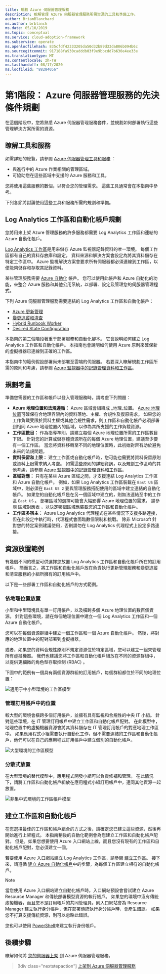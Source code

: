 ```yaml
---
title: 規劃 Azure 伺服器管理服務
description: 瞭解管理 Azure 伺服器管理服務所需資源的工具和準備工作。
author: BrianBlanchard
ms.author: brblanch
ms.date: 05/10/2019
ms.topic: conceptual
ms.service: cloud-adoption-framework
ms.subservice: operate
ms.openlocfilehash: 835cfdf42333205da50d32b89d33da806b094b6c
ms.sourcegitcommit: 917188fa930cadddb03f9e9bbcdd7b630e4ee33e
ms.translationtype: MT
ms.contentlocale: zh-TW
ms.lasthandoff: 08/17/2020
ms.locfileid: "88284056"
---
```

# <a name="phase-1-prerequisite-planning-for-azure-server-management-services"></a>第1階段： Azure 伺服器管理服務的先決條件規劃

在這個階段中，您將熟悉 Azure 伺服器管理服務套件，並規劃如何部署執行這些管理解決方案所需的資源。

## <a name="understand-the-tools-and-services"></a>瞭解工具和服務

如需詳細的總覽，請參閱 [Azure 伺服器管理工具和服務](./tools-services.md) ：

- 與進行中的 Azure 作業相關的管理區域。
- 可協助您在這些區域中支援的 Azure 服務和工具。

您將使用這些服務的數個，以符合您的管理需求。 這些工具通常會在本指南中參考。

下列各節將討論使用這些工具和服務所需的規劃和準備。

## <a name="log-analytics-workspace-and-automation-account-planning"></a>Log Analytics 工作區和自動化帳戶規劃

您將用來上架 Azure 管理服務的許多服務都需要 Log Analytics 工作區和連結的 Azure 自動化帳戶。

[Log Analytics 工作區](/azure/azure-monitor/learn/quick-create-workspace)是用來儲存 Azure 監視器記錄資料的唯一環境。 每個工作區都有自己的資料存放庫和設定。 資料來源和解決方案會設定為將其資料儲存在特定工作區中。 Azure 監視解決方案會要求所有伺服器都必須連線到工作區，以便能夠儲存和存取其記錄資料。

某些管理服務需要 [Azure 自動化](/azure/automation/automation-intro) 帳戶。 您可以使用此帳戶和 Azure 自動化的功能，來整合 Azure 服務和其他公用系統，以部署、設定及管理您的伺服器管理程式。

下列 Azure 伺服器管理服務需要連結的 Log Analytics 工作區和自動化帳戶：

- [Azure 更新管理](/azure/automation/automation-update-management)
- [變更追蹤和清查](/azure/automation/change-tracking)
- [Hybrid Runbook Worker](/azure/automation/automation-hybrid-runbook-worker)
- [Desired State Configuration](/azure/virtual-machines/extensions/dsc-overview)

本指南的第二個階段著重于部署服務和自動化腳本。 它會說明如何建立 Log Analytics 工作區和自動化帳戶。 本指南也會說明如何使用 Azure 原則來確保新的虛擬機器已連線到正確的工作區。

本指南中的範例假設部署尚未部署至雲端的伺服器。 若要深入瞭解規劃工作區所需的原則和考慮，請參閱 [Azure 監視器中的記錄管理資料和工作區](/azure/azure-monitor/platform/manage-access)。

## <a name="planning-considerations"></a>規劃考量

準備您需要的工作區和帳戶以登入管理服務時，請考慮下列問題：

- **Azure 地理位置和法規遵循：** Azure 區域會組織成 _地理_位置。 [Azure 地理位置](https://azure.microsoft.com/global-infrastructure/geographies)可確保符合地理界限內的資料落地、主權、合規性及復原需求。 如果您的工作負載受限於資料主權或其他合規性需求，則工作區和自動化帳戶必須部署到相同 Azure 地理位置內的區域，以作為其所支援的工作負載資源。
- **工作區數目：** 作為指導準則，請建立每個 Azure 地理位置所需的工作區數目下限。 針對您的計算或儲存體資源所在的每個 Azure 地理位置，建議至少要有一個工作區。 當您將資料移轉至不同的地理位置時，此初始對齊有助於避免未來的法規問題。
- **資料保留和上限：** 建立工作區或自動化帳戶時，您可能也需要將資料保留原則或資料上限需求納入考慮。 如需這些原則的詳細資訊，以及規劃工作區時的其他考慮，請參閱 [Azure 監視器中的記錄管理資料和工作區](/azure/azure-monitor/platform/manage-access)。
- **區域對應：** 只有在某些 Azure 區域之間，才支援連結 Log Analytics 工作區和 Azure 自動化帳戶。 例如，如果 Log Analytics 工作區裝載在 `East US` 區域中，則必須在 `East US 2` 要與管理服務搭配使用的區域中建立連結的自動化帳戶。 如果您的自動化帳戶是在另一個區域中建立的，則無法連結至中的工作區 `East US` 。 部署區域的選擇可能會大幅影響 Azure 地理位置的需求。 請參閱 [區域對應表](/azure/automation/how-to/region-mappings) ，以決定哪個區域應裝載您的工作區和自動化帳戶。
- **工作區多宿主：** Azure Log Analytics 代理程式在某些情況下支援多路連接，但在此設定中執行時，代理程式會面臨數個限制和挑戰。 除非 Microsoft 針對您的特定案例建議使用，否則請勿在 Log Analytics 代理程式上設定多路連接。

## <a name="resource-placement-examples"></a>資源放置範例

有幾個不同的模型可供選擇您放置 Log Analytics 工作區和自動化帳戶所在的訂用帳戶。 簡而言之，將工作區和自動化帳戶放在負責執行更新管理服務和變更追蹤和清查服務的小組所擁有的訂用帳戶中。

以下是一些部署工作區和自動化帳戶的方式範例。

### <a name="placement-by-geography"></a>依地理位置放置

小型和中型環境具有單一訂用帳戶，以及橫跨多個 Azure 地理位置的數百個資源。 針對這些環境，請在每個地理位置中建立一個 Log Analytics 工作區和一個 Azure 自動化帳戶。

您可以在每個資源群組中建立一個工作區和一個 Azure 自動化帳戶。 然後，將對應的地理位置中的配對部署到虛擬機器。

或者，如果您的資料合規性原則不規定資源位於特定區域，您可以建立一組來管理所有虛擬機器。 我們也建議您將工作區和自動化帳戶組放在不同的資源群組中，以提供更細微的角色型存取控制 (RBAC) 。

下圖中的範例有一個具有兩個資源群組的訂用帳戶，每個群組都位於不同的地理位置：

![適用于中小型環境的工作區模型](./media/workspace-model-small.png)

### <a name="placement-in-a-management-subscription"></a>管理訂用帳戶中的位置

較大型的環境會橫跨多個訂用帳戶，並擁有具有監視和合規性的中央 IT 小組。 針對這些環境，在 IT 管理訂用帳戶中建立工作區和自動化帳戶配對。 在此模型中，地理位置中的虛擬機器資源會將其資料儲存在 IT 管理訂用帳戶的對應地理工作區中。 如果應用程式小組需要執行自動化工作，但不需要連結的工作區和自動化帳戶，他們可以在自己的應用程式訂用帳戶中建立個別的自動化帳戶。

![大型環境的工作區模型](./media/workspace-model-large.png)

### <a name="decentralized-placement"></a>分散式放置

在大型環境的替代模型中，應用程式開發小組可以負責修補和管理。 在此情況下，請將工作區和自動化帳戶組放在應用程式小組訂用帳戶中，連同其他資源一起放置。

  ![非集中式環境的工作區帳戶模型](./media/workspace-model-decentralized.png)

## <a name="create-a-workspace-and-automation-account"></a>建立工作區和自動化帳戶

在您選擇最佳的工作區和帳戶組合的方式之後，請確定您已建立這些資源，然後再開始進行上架程式。 本指南稍後的自動化範例會為您建立工作區和自動化帳戶配對。 但是，如果您想要使用 Azure 入口網站上線，而且您沒有現有的工作區和自動化帳戶配對，您必須建立一個。

若要使用 Azure 入口網站建立 Log Analytics 工作區，請參閱 [建立工作區](/azure/azure-monitor/learn/quick-create-workspace#create-a-workspace)。 接下來，請遵循 [建立 Azure 自動化帳戶](/azure/automation/automation-quickstart-create-account)中的步驟，為每個工作區建立相符的自動化帳戶。

> [!NOTE]
> 當您使用 Azure 入口網站建立自動化帳戶時，入口網站預設會嘗試建立 Azure Resource Manager 和傳統部署模型資源的執行帳戶。 如果您的環境中沒有傳統虛擬機器，而且您不是訂用帳戶的共同管理員，則入口網站會為 Resource Manager 建立執行身分帳戶，但在部署傳統執行身分帳戶時，會產生錯誤。 如果您不打算支援傳統資源，則可以忽略此錯誤。
>
> 您也可以使用 [PowerShell](/azure/automation/manage-runas-account#creating-a-run-as-account-using-powershell)來建立執行身份帳戶。

## <a name="next-steps"></a>後續步驟

瞭解如何將 [您的伺服器上架](./onboarding-overview.md) 到 Azure 伺服器管理服務。

> [!div class="nextstepaction"]
> [上架到 Azure 伺服器管理服務](./onboarding-overview.md)